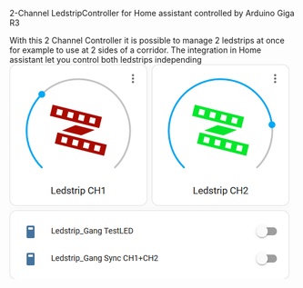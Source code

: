 2-Channel LedstripController for Home assistant controlled by Arduino Giga R3

With this 2 Channel Controller it is possible to manage 2 ledstrips at once for example to use at 2 sides of a corridor.
The integration in Home assistant let you control both ledstrips independing
<img src="extras/HA dashboard.png">
